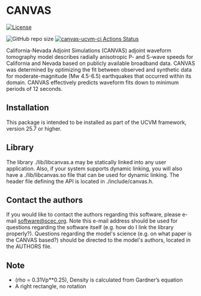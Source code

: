 # CANVAS

[![License](https://img.shields.io/badge/License-BSD_3--Clause-blue.svg)](https://opensource.org/licenses/BSD-3-Clause)

![GitHub repo size](https://img.shields.io/github/repo-size/sceccode/canvas)
[![canvas-ucvm-ci Actions Status](https://github.com/SCECcode/canvas/workflows/canvas-ucvm-ci/badge.svg)](https://github.com/SCECcode/canvas/actions)


California-Nevada Adjoint Simulations (CANVAS) adjoint waveform tomography model describes 
radially anisotropic P- and S-wave speeds for California and Nevada based on publicly 
available broadband data. CANVAS was determined by optimizing the fit between observed and
synthetic data for moderate-magnitude (Mw 4.5-6.5) earthquakes that occurred within its 
domain. CANVAS effectively predicts waveform fits down to minimum periods of 12 seconds.

## Installation

This package is intended to be installed as part of the UCVM framework,
version 25.7 or higher.

## Library

The library ./lib/libcanvas.a may be statically linked into any
user application. Also, if your system supports dynamic linking,
you will also have a ./lib/libcanvas.so file that can be used
for dynamic linking. The header file defining the API is located
in ./include/canvas.h.

## Contact the authors

If you would like to contact the authors regarding this software,
please e-mail software@scec.org. Note this e-mail address should
be used for questions regarding the software itself (e.g. how
do I link the library properly?). Questions regarding the model's
science (e.g. on what paper is the CANVAS based?) should be directed
to the model's authors, located in the AUTHORS file.

## Note

 * (rho = 0.31Vp**0.25), Density is calculated from Gardner’s equation
 * A right rectangle, no rotation 


